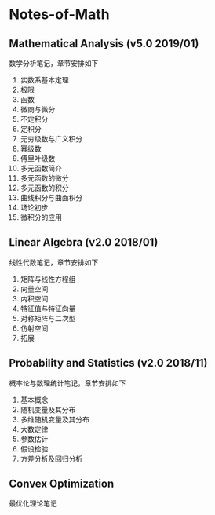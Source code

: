# Notes-of-Math

## Mathematical Analysis (v5.0 2019/01)
数学分析笔记，章节安排如下
1. 实数系基本定理
2. 极限
3. 函数
4. 微商与微分
5. 不定积分
6. 定积分
7. 无穷级数与广义积分
8. 幂级数
9. 傅里叶级数
10. 多元函数简介
11. 多元函数的微分
12. 多元函数的积分
13. 曲线积分与曲面积分
14. 场论初步
15. 微积分的应用

## Linear Algebra (v2.0 2018/01)
线性代数笔记，章节安排如下
1. 矩阵与线性方程组
2. 向量空间
3. 内积空间
4. 特征值与特征向量
5. 对称矩阵与二次型
6. 仿射空间
7. 拓展

## Probability and Statistics (v2.0 2018/11)
概率论与数理统计笔记，章节安排如下
1. 基本概念
2. 随机变量及其分布
3. 多维随机变量及其分布
4. 大数定律
5. 参数估计
6. 假设检验
7. 方差分析及回归分析

## Convex Optimization
最优化理论笔记